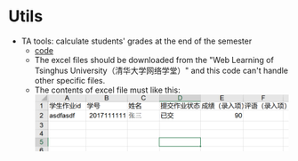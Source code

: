 # Utils

* TA tools: calculate students' grades at the end of the semester
  * [code](./score_calculate/cal_score.py)
  * The excel files should be downloaded from the "Web Learning of Tsinghus University（清华大学网络学堂）" and this code can't handle other specific files.
  * The contents of excel file must like this:
    ![file contents](./score_calculate/snipaste.png)
